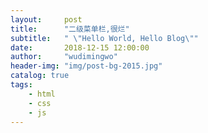 ```yaml
---
layout:     post
title:      "二级菜单栏,很烂"
subtitle:   " \"Hello World, Hello Blog\""
date:       2018-12-15 12:00:00
author:     "wudimingwo"
header-img: "img/post-bg-2015.jpg"
catalog: true
tags:
    - html
    - css
    - js
---
```




<!DOCTYPE html>
<html>
    <head>
        <meta charset="UTF-8">
        <meta name="viewprot" content="width=device-width, initial-scale=1.0"/>
        <meta http-equiv="X-UA-Compatible" content="ie=edge"/>
        <title>二级菜单栏</title>
        <style type="text/css">
        	.wrapper>div{
        	  float: left;
        	  width: 100px;
        	  height: 50px;
        	  border-radius: 15px;
        	  margin-right: 15px;
        	  background-color: #eee;
        	  text-align: center;
        	  line-height: 50px;
        	  font-size: 20px;
        	  font-weight: bold;
        	  position: relative;
        	}
        	.wrapper>div>div{
        	  position: relative;
        	   width: 100px;
            height: 50px;
            margin: 10px 0;
            border-radius: 15px;
            background-color: #aaa;
            text-align: center;
            line-height: 50px;
            font-size: 20px;
            font-weight: bold;
        	  display: none;
        	}
        	.wrapper>div.active1{
        	  box-shadow: 0px 0px 5px 0px black;
        	}
        	
        	.wrapper>div.active1>div{
        	  position: relative;
        	  display: block;
        	}
        	.wrapper>div>div>div{
        	  position: relative;
             width: 100px;
            height: 50px;
            margin: 10px 0;
            border-radius: 15px;
            background-color: #333;
            color: white;
            text-align: center;
            line-height: 50px;
            font-size: 20px;
            font-weight: bold;
            right: -100px;
            top: -60px;
        	  display: none;
        	}
        	.wrapper>div>div.active2{
            box-shadow: 0px 0px 5px 1px darkgreen;
          }
        	.wrapper>div>div.active2>div{
            display: block;
          }
        	
        </style>
    </head>
    <body>
        <div id="wrapper" class="wrapper">
          <div class="firstLevel">1
          	<div class="secondLevel">1
          		<div class="thirdLevel">1</div>
          		<div class="thirdLevel">2</div>
          		<div class="thirdLevel">3</div>
          		<div class="thirdLevel">4</div>
          		<div class="thirdLevel">5</div>
          	</div>
          	<div class="secondLevel">2
          		<div class="thirdLevel">1</div>
          		<div class="thirdLevel">2</div>
          		<div class="thirdLevel">3</div>
          		<div class="thirdLevel">4</div>
          		<div class="thirdLevel">5</div>
          	</div>
          	<div class="secondLevel">3
          		<div class="thirdLevel">1</div>
          		<div class="thirdLevel">2</div>
          		<div class="thirdLevel">3</div>
          		<div class="thirdLevel">4</div>
          		<div class="thirdLevel">5</div>
          	</div>
          	<div class="secondLevel">4
          		<div class="thirdLevel">1</div>
          		<div class="thirdLevel">2</div>
          		<div class="thirdLevel">3</div>
          		<div class="thirdLevel">4</div>
          		<div class="thirdLevel">5</div>
          	</div>
          	<div class="secondLevel">5
          		<div class="thirdLevel">1</div>
          		<div class="thirdLevel">2</div>
          		<div class="thirdLevel">3</div>
          		<div class="thirdLevel">4</div>
          		<div class="thirdLevel">5</div>
          	</div>
          </div>
          <div class="firstLevel">2
          	<div class="secondLevel">1
          		<div class="thirdLevel">1</div>
          		<div class="thirdLevel">2</div>
          		<div class="thirdLevel">3</div>
          		<div class="thirdLevel">4</div>
          		<div class="thirdLevel">5</div>
          	</div>
          	<div class="secondLevel">2
          		<div class="thirdLevel">1</div>
          		<div class="thirdLevel">2</div>
          		<div class="thirdLevel">3</div>
          		<div class="thirdLevel">4</div>
          		<div class="thirdLevel">5</div>
          	</div>
          	<div class="secondLevel">3
          		<div class="thirdLevel">1</div>
          		<div class="thirdLevel">2</div>
          		<div class="thirdLevel">3</div>
          		<div class="thirdLevel">4</div>
          		<div class="thirdLevel">5</div>
          	</div>
          	<div class="secondLevel">4
          		<div class="thirdLevel">1</div>
          		<div class="thirdLevel">2</div>
          		<div class="thirdLevel">3</div>
          		<div class="thirdLevel">4</div>
          		<div class="thirdLevel">5</div>
          	</div>
          	<div class="secondLevel">5
          		<div class="thirdLevel">1</div>
          		<div class="thirdLevel">2</div>
          		<div class="thirdLevel">3</div>
          		<div class="thirdLevel">4</div>
          		<div class="thirdLevel">5</div>
          	</div>
          </div>
          <div class="firstLevel">3
          	<div class="secondLevel">1
          		<div class="thirdLevel">1</div>
          		<div class="thirdLevel">2</div>
          		<div class="thirdLevel">3</div>
          		<div class="thirdLevel">4</div>
          		<div class="thirdLevel">5</div>
          	</div>
          	<div class="secondLevel">2
          		<div class="thirdLevel">1</div>
          		<div class="thirdLevel">2</div>
          		<div class="thirdLevel">3</div>
          		<div class="thirdLevel">4</div>
          		<div class="thirdLevel">5</div>
          	</div>
          	<div class="secondLevel">3
          		<div class="thirdLevel">1</div>
          		<div class="thirdLevel">2</div>
          		<div class="thirdLevel">3</div>
          		<div class="thirdLevel">4</div>
          		<div class="thirdLevel">5</div>
          	</div>
          	<div class="secondLevel">4
          		<div class="thirdLevel">1</div>
          		<div class="thirdLevel">2</div>
          		<div class="thirdLevel">3</div>
          		<div class="thirdLevel">4</div>
          		<div class="thirdLevel">5</div>
          	</div>
          	<div class="secondLevel">5
          		<div class="thirdLevel">1</div>
          		<div class="thirdLevel">2</div>
          		<div class="thirdLevel">3</div>
          		<div class="thirdLevel">4</div>
          		<div class="thirdLevel">5</div>
          	</div>
          </div>
          <div class="firstLevel">4
          	<div class="secondLevel">1
          		<div class="thirdLevel">1</div>
          		<div class="thirdLevel">2</div>
          		<div class="thirdLevel">3</div>
          		<div class="thirdLevel">4</div>
          		<div class="thirdLevel">5</div>
          	</div>
          	<div class="secondLevel">2
          		<div class="thirdLevel">1</div>
          		<div class="thirdLevel">2</div>
          		<div class="thirdLevel">3</div>
          		<div class="thirdLevel">4</div>
          		<div class="thirdLevel">5</div>
          	</div>
          	<div class="secondLevel">3
          		<div class="thirdLevel">1</div>
          		<div class="thirdLevel">2</div>
          		<div class="thirdLevel">3</div>
          		<div class="thirdLevel">4</div>
          		<div class="thirdLevel">5</div>
          	</div>
          	<div class="secondLevel">4
          		<div class="thirdLevel">1</div>
          		<div class="thirdLevel">2</div>
          		<div class="thirdLevel">3</div>
          		<div class="thirdLevel">4</div>
          		<div class="thirdLevel">5</div>
          	</div>
          	<div class="secondLevel">5
          		<div class="thirdLevel">1</div>
          		<div class="thirdLevel">2</div>
          		<div class="thirdLevel">3</div>
          		<div class="thirdLevel">4</div>
          		<div class="thirdLevel">5</div>
          	</div>
          </div>
          <div class="firstLevel">5
          	<div class="secondLevel">1
          		<div class="thirdLevel">1</div>
          		<div class="thirdLevel">2</div>
          		<div class="thirdLevel">3</div>
          		<div class="thirdLevel">4</div>
          		<div class="thirdLevel">5</div>
          	</div>
          	<div class="secondLevel">2
          		<div class="thirdLevel">1</div>
          		<div class="thirdLevel">2</div>
          		<div class="thirdLevel">3</div>
          		<div class="thirdLevel">4</div>
          		<div class="thirdLevel">5</div>
          	</div>
          	<div class="secondLevel">3
          		<div class="thirdLevel">1</div>
          		<div class="thirdLevel">2</div>
          		<div class="thirdLevel">3</div>
          		<div class="thirdLevel">4</div>
          		<div class="thirdLevel">5</div>
          	</div>
          	<div class="secondLevel">4
          		<div class="thirdLevel">1</div>
          		<div class="thirdLevel">2</div>
          		<div class="thirdLevel">3</div>
          		<div class="thirdLevel">4</div>
          		<div class="thirdLevel">5</div>
          	</div>
          	<div class="secondLevel">5
          		<div class="thirdLevel">1</div>
          		<div class="thirdLevel">2</div>
          		<div class="thirdLevel">3</div>
          		<div class="thirdLevel">4</div>
          		<div class="thirdLevel">5</div>
          	</div>
          </div>
        </div>
        <script src="http://libs.baidu.com/jquery/2.0.0/jquery.min.js"></script>
        <script src="https://cdn.jsdelivr.net/npm/vue/dist/vue.js"></script>
        <script type="text/javascript">
          var firsts = wrapper.children;
          [].forEach.call(firsts,function (item,index) {
          	item.onmouseover = function () {
          	  var reg = /active1/g;
          	  var dom = document.getElementsByClassName('active1')[0];
          	  console.log(dom);
          	  if(dom){
          	    dom.className = dom.className.replace(reg,'');
          	    console.log(dom.className);
          	  }
          		item.className += ' active1';
          	}
          	var seconds = item.children;
          	[].forEach.call(seconds,function (item,index) {
          		item.onmouseover = function () {
          		  var reg = /active2/g;
              var dom = document.getElementsByClassName('active2')[0];
              console.log(dom);
              if(dom){
                dom.className = dom.className.replace(reg,'');
                console.log(dom.className);
              }
          			item.className += ' active2';
          		}
          	})
          })
          
          document.onclick = function () {
              var reg = /active1/g;
              var dom = document.getElementsByClassName('active1')[0];
              console.log(dom);
              if(dom){
                dom.className = dom.className.replace(reg,'');
                console.log(dom.className);
              }
              var reg1 = /active2/g;
              var dom1 = document.getElementsByClassName('active2')[0];
              console.log(dom1);
              if(dom1){
                dom1.className = dom1.className.replace(reg1,'');
                console.log(dom1.className);
              }
            }
        </script>
    </body>
</html>
